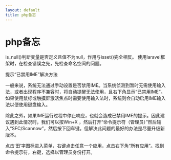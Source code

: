 ```yaml
---
layout: default
title: php备忘
---
```

# php备忘
is_null()判断变量是否定义且值不为null，作用与isset()完全相反。
使用laravel框架时，在检查错误之先，先检查命名空间的问题。
<p>
提示“已禁用IME”解决方法

一般来说，系统无法通过手动设置是否禁用IME。当系统侦测到暂时无需使用输入法，或者出现程序不兼容时，将自动提醒无法使用，且右下角显示“已禁用IME”。如果使用鼠标或触摸屏激活焦点时需要使用输入法时，系统则会自动启用IME输入法以便使用键盘输入。

除此之外，如果IME运行过程中停止响应，也就会造成已禁用IME的提示。因此建议遇到此情况时，我们可以按Win+X ，然后打开“命令提示符（管理员）”然后输入“SFC/Scannow”，然后按下回车键。但解决此问题的最好的办法是尽量升级新版本。

点击‘田’字图标进入菜单，右键点击任意一个应用，点击右下角“所有应用”。找到命令提示符，右键，选择以管理员身份打开。

</p>
